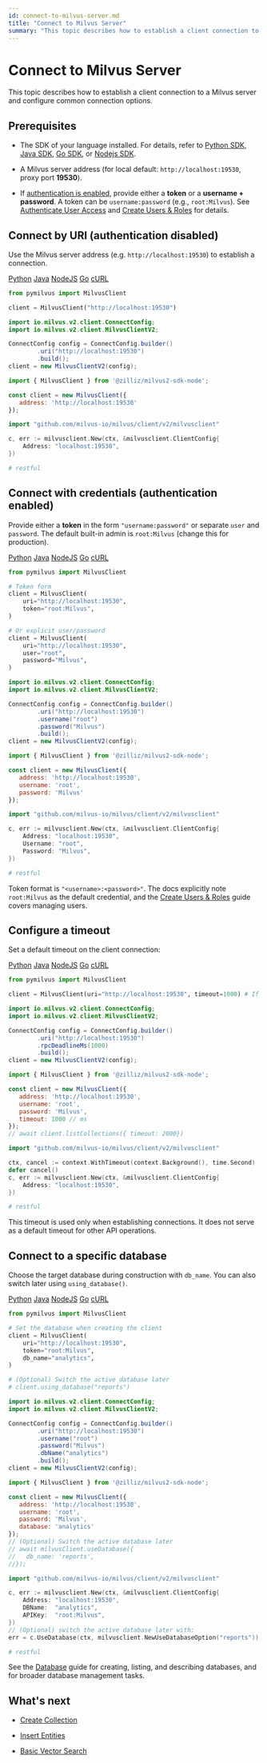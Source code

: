 ```yaml
---
id: connect-to-milvus-server.md
title: "Connect to Milvus Server"
summary: "This topic describes how to establish a client connection to a Milvus server and configure common connection options."
---
```


# Connect to Milvus Server

This topic describes how to establish a client connection to a Milvus server and configure common connection options.

## Prerequisites

- The SDK of your language installed. For details, refer to [Python SDK](install-pymilvus.md), [Java SDK](install-java.md), [Go SDK](install-go.md), or [Nodejs SDK](install-node.md).

- A Milvus server address (for local default: `http://localhost:19530`, proxy port **19530**).

- If [authentication is enabled](authenticate.md), provide either a **token** or a **username + password**. A token can be `username:password` (e.g., `root:Milvus`). See [Authenticate User Access](authenticate.md) and [Create Users & Roles](users_and_roles.md) for details.

## Connect by URI (authentication disabled)

Use the Milvus server address (e.g. `http://localhost:19530`) to establish a connection.

<div class="multipleCode">
    <a href="#python">Python</a>
    <a href="#java">Java</a>
    <a href="#javascript">NodeJS</a>
    <a href="#go">Go</a>
    <a href="#bash">cURL</a>
</div>

```python
from pymilvus import MilvusClient

client = MilvusClient("http://localhost:19530")
```

```java
import io.milvus.v2.client.ConnectConfig;
import io.milvus.v2.client.MilvusClientV2;

ConnectConfig config = ConnectConfig.builder()
        .uri("http://localhost:19530")
        .build();
client = new MilvusClientV2(config);
```

```javascript
import { MilvusClient } from '@zilliz/milvus2-sdk-node';

const client = new MilvusClient({
   address: 'http://localhost:19530'
});
```

```go
import "github.com/milvus-io/milvus/client/v2/milvusclient"

c, err := milvusclient.New(ctx, &milvusclient.ClientConfig{
    Address: "localhost:19530",
})
```

```bash
# restful
```

## Connect with credentials (authentication enabled)

Provide either a **token** in the form `"username:password"` or separate `user` and `password`. The default built-in admin is `root:Milvus` (change this for production).

<div class="multipleCode">
    <a href="#python">Python</a>
    <a href="#java">Java</a>
    <a href="#javascript">NodeJS</a>
    <a href="#go">Go</a>
    <a href="#bash">cURL</a>
</div>

```python
from pymilvus import MilvusClient

# Token form
client = MilvusClient(
    uri="http://localhost:19530",
    token="root:Milvus",
)

# Or explicit user/password
client = MilvusClient(
    uri="http://localhost:19530",
    user="root",
    password="Milvus",
)
```

```java
import io.milvus.v2.client.ConnectConfig;
import io.milvus.v2.client.MilvusClientV2;

ConnectConfig config = ConnectConfig.builder()
        .uri("http://localhost:19530")
        .username("root")
        .password("Milvus")
        .build();
client = new MilvusClientV2(config);
```

```javascript
import { MilvusClient } from '@zilliz/milvus2-sdk-node';

const client = new MilvusClient({
   address: 'http://localhost:19530',
   username: 'root',
   password: 'Milvus'
});
```

```go
import "github.com/milvus-io/milvus/client/v2/milvusclient"

c, err := milvusclient.New(ctx, &milvusclient.ClientConfig{
    Address: "localhost:19530",
    Username: "root",
    Password: "Milvus",
})
```

```bash
# restful
```

<div class="alert note">

Token format is `"<username>:<password>"`. The docs explicitly note `root:Milvus` as the default credential, and the [Create Users & Roles](users_and_roles.md) guide covers managing users. 

</div>

## Configure a timeout

Set a default timeout on the client connection:

<div class="multipleCode">
    <a href="#python">Python</a>
    <a href="#java">Java</a>
    <a href="#javascript">NodeJS</a>
    <a href="#go">Go</a>
    <a href="#bash">cURL</a>
</div>

```python
from pymilvus import MilvusClient

client = MilvusClient(uri="http://localhost:19530", timeout=1000) # If not set, the timeout defaults to 10s
```

```java
import io.milvus.v2.client.ConnectConfig;
import io.milvus.v2.client.MilvusClientV2;

ConnectConfig config = ConnectConfig.builder()
        .uri("http://localhost:19530")
        .rpcDeadlineMs(1000)
        .build();
client = new MilvusClientV2(config);

```

```javascript
import { MilvusClient } from '@zilliz/milvus2-sdk-node';

const client = new MilvusClient({
   address: 'http://localhost:19530',
   username: 'root',
   password: 'Milvus',
   timeout: 1000 // ms
});
// await client.listCollections({ timeout: 2000})
```

```go
import "github.com/milvus-io/milvus/client/v2/milvusclient"

ctx, cancel := context.WithTimeout(context.Background(), time.Second)
defer cancel()
c, err := milvusclient.New(ctx, &milvusclient.ClientConfig{
    Address: "localhost:19530",
})
```

```bash
# restful
```

<div class="alert note">

This timeout is used only when establishing connections. It does not serve as a default timeout for other API operations.

</div>

## Connect to a specific database

Choose the target database during construction with `db_name`. You can also switch later using `using_database()`.

<div class="multipleCode">
    <a href="#python">Python</a>
    <a href="#java">Java</a>
    <a href="#javascript">NodeJS</a>
    <a href="#go">Go</a>
    <a href="#bash">cURL</a>
</div>

```python
from pymilvus import MilvusClient

# Set the database when creating the client
client = MilvusClient(
    uri="http://localhost:19530",
    token="root:Milvus",
    db_name="analytics",
)

# (Optional) Switch the active database later
# client.using_database("reports")
```

```java
import io.milvus.v2.client.ConnectConfig;
import io.milvus.v2.client.MilvusClientV2;

ConnectConfig config = ConnectConfig.builder()
        .uri("http://localhost:19530")
        .username("root")
        .password("Milvus")
        .dbName("analytics")
        .build();
client = new MilvusClientV2(config);
```

```javascript
import { MilvusClient } from '@zilliz/milvus2-sdk-node';

const client = new MilvusClient({
   address: 'http://localhost:19530',
   username: 'root',
   password: 'Milvus',
   database: 'analytics'
});
// (Optional) Switch the active database later
// await milvusClient.useDatabase({
//   db_name: 'reports',
//});
```

```go
import "github.com/milvus-io/milvus/client/v2/milvusclient"

c, err := milvusclient.New(ctx, &milvusclient.ClientConfig{
    Address: "localhost:19530",
    DBName:  "analytics",
    APIKey:  "root:Milvus",
})
// (Optional) switch the active database later with:
err = c.UseDatabase(ctx, milvusclient.NewUseDatabaseOption("reports"))
```

```bash
# restful
```

<div class="alert note">

See the [Database](manage_databases.md) guide for creating, listing, and describing databases, and for broader database management tasks. 

</div>

## What's next

- [Create Collection](create-collection.md)

- [Insert Entities](insert-update-delete.md)

- [Basic Vector Search](single-vector-search.md)

